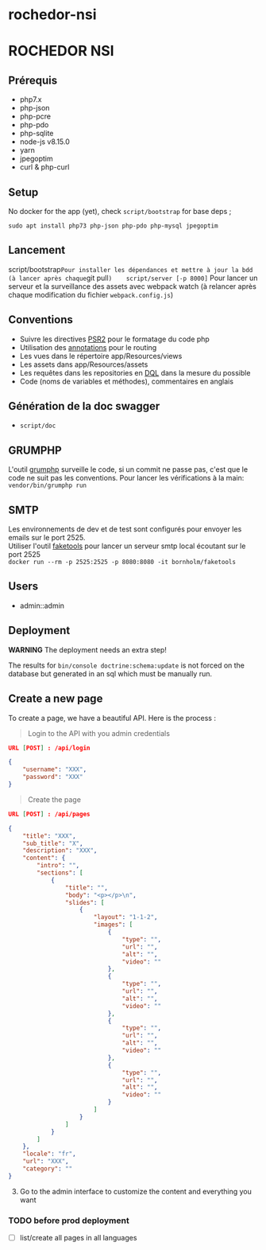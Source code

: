 rochedor-nsi
============


# ROCHEDOR NSI
## Prérequis
- php7.x
- php-json
- php-pcre
- php-pdo 
- php-sqlite
- node-js v8.15.0
- yarn
- jpegoptim
- curl & php-curl

## Setup
No docker for the app (yet), check `script/bootstrap` for base deps ;
```
sudo apt install php73 php-json php-pdo php-mysql jpegoptim
```


## Lancement
script/bootstrap` Pour installer les dépendances et mettre à jour la bdd (à lancer après chaque `git pull`)   
script/server [-p 8000]` Pour lancer un serveur et la surveillance des assets avec webpack watch (à relancer après chaque modification du fichier `webpack.config.js`)    


## Conventions
- Suivre les directives [PSR2](http://www.php-fig.org/psr/psr-2/) pour le formatage du code php
- Utilisation des [annotations](https://symfony.com/doc/current/best_practices/controllers.html#routing-configuration) pour le routing 
- Les vues dans le répertoire app/Resources/views
- Les assets dans app/Resources/assets
- Les requêtes dans les repositories en [DQL](https://symfony.com/doc/current/doctrine.html#querying-for-objects-with-dql) dans la mesure du possible
- Code (noms de variables et méthodes), commentaires en anglais

## Génération de la doc swagger
- `script/doc`

## GRUMPHP
L'outil [grumphp](https://github.com/phpro/grumphp) surveille le code, si un commit ne passe pas, c'est que le code ne suit pas les conventions.
Pour lancer les vérifications à la main:  
`vendor/bin/grumphp run`

## SMTP
Les environnements de dev et de test sont configurés pour envoyer les emails sur le port 2525.    
Utiliser l'outil [faketools](https://github.com/Bornholm/faketools) pour lancer un serveur smtp local écoutant sur le port 2525     
`docker run --rm -p 2525:2525 -p 8080:8080 -it bornholm/faketools`

## Users
- admin::admin

## Deployment
**WARNING** The deployment needs an extra step! 

The results for `bin/console doctrine:schema:update` is not forced on the database but generated in an sql which must be manually run.

## Create a new page

To create a page, we have a beautiful API. Here is the process :

>Login to the API with you admin credentials
```json
URL [POST] : /api/login 

{
    "username": "XXX",
    "password": "XXX"
}
```

>Create the page
```json
URL [POST] : /api/pages

{
    "title": "XXX",
    "sub_title": "X",
    "description": "XXX",
    "content": {
        "intro": "",
        "sections": [
            {
                "title": "",
                "body": "<p></p>\n",
                "slides": [
                    {
                        "layout": "1-1-2",
                        "images": [
                            {
                                "type": "",
                                "url": "",
                                "alt": "",
                                "video": ""
                            },
                            {
                                "type": "",
                                "url": "",
                                "alt": "",
                                "video": ""
                            },
                            {
                                "type": "",
                                "url": "",
                                "alt": "",
                                "video": ""
                            },
                            {
                                "type": "",
                                "url": "",
                                "alt": "",
                                "video": ""
                            }
                        ]
                    }
                ]
            }
        ]
    },
    "locale": "fr",
    "url": "XXX",
    "category": ""
}
```

3. Go to the admin interface to customize the content and everything you want

### TODO before prod deployment
- [ ] list/create all pages in all languages
